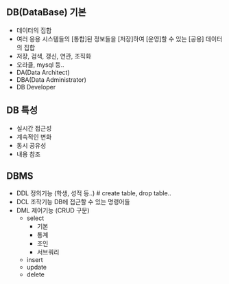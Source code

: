 ## DB(DataBase) 기본
 - 데이터의 집합
 - 여러 응용 시스템들의 [통합]된 정보들을 [저장]하여 [운영]할 수 있는 [공용] 데이터의 집합
 - 저장, 검색, 갱신, 연관, 조직화
 - 오라클, mysql 등..
 - DA(Data Architect)
 - DBA(Data Administrator)
 - DB Developer

## DB 특성
 - 실시간 접근성
 - 계속적인 변화
 - 동시 공유성
 - 내용 참조

## DBMS
 - DDL 정의기능 (학생, 성적 등..) # create table, drop table..
 - DCL 조작기능 DB에 접근할 수 있는 명령어들
 - DML 제어기능 (CRUD 구문)
   - select
     - 기본
     - 통계
     - 조인
     - 서브쿼리
   - insert
   - update
   - delete